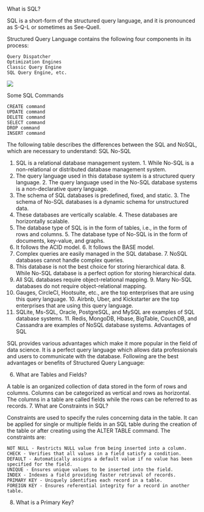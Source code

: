 What is SQL?

SQL is a short-form of the structured query language, and it is pronounced as S-Q-L or sometimes as See-Quell.

Structured Query Language contains the following four components in its process:


    Query Dispatcher
    Optimization Engines
    Classic Query Engine
    SQL Query Engine, etc.


![](https://static.javatpoint.com/sqlpages/images/sql-process.png)


Some SQL Commands

    CREATE command
    UPDATE command
    DELETE command
    SELECT command
    DROP command
    INSERT command
    
    
The following table describes the differences between the SQL and NoSQL, which are necessary to understand:
SQL 	No-SQL
1. SQL is a relational database management system. 	1. While No-SQL is a non-relational or distributed database management system.
2. The query language used in this database system is a structured query language. 	2. The query language used in the No-SQL database systems is a non-declarative query language.
3. The schema of SQL databases is predefined, fixed, and static. 	3. The schema of No-SQL databases is a dynamic schema for unstructured data.
4. These databases are vertically scalable. 	4. These databases are horizontally scalable.
5. The database type of SQL is in the form of tables, i.e., in the form of rows and columns. 	5. The database type of No-SQL is in the form of documents, key-value, and graphs.
6. It follows the ACID model. 	6. It follows the BASE model.
7. Complex queries are easily managed in the SQL database. 	7. NoSQL databases cannot handle complex queries.
8. This database is not the best choice for storing hierarchical data. 	8. While No-SQL database is a perfect option for storing hierarchical data.
9. All SQL databases require object-relational mapping. 	9. Many No-SQL databases do not require object-relational mapping.
10. Gauges, CircleCI, Hootsuite, etc., are the top enterprises that are using this query language. 	10. Airbnb, Uber, and Kickstarter are the top enterprises that are using this query language.
11. SQLite, Ms-SQL, Oracle, PostgreSQL, and MySQL are examples of SQL database systems. 	11. Redis, MongoDB, Hbase, BigTable, CouchDB, and Cassandra are examples of NoSQL database systems.
Advantages of SQL

SQL provides various advantages which make it more popular in the field of data science. It is a perfect query language which allows data professionals and users to communicate with the database. Following are the best advantages or benefits of Structured Query Language:



6. What are Tables and Fields?

A table is an organized collection of data stored in the form of rows and columns. Columns can be categorized as vertical and rows as horizontal. The columns in a table are called fields while the rows can be referred to as records.
7. What are Constraints in SQL?

Constraints are used to specify the rules concerning data in the table. It can be applied for single or multiple fields in an SQL table during the creation of the table or after creating using the ALTER TABLE command. The constraints are:

    NOT NULL - Restricts NULL value from being inserted into a column.
    CHECK - Verifies that all values in a field satisfy a condition.
    DEFAULT - Automatically assigns a default value if no value has been specified for the field.
    UNIQUE - Ensures unique values to be inserted into the field.
    INDEX - Indexes a field providing faster retrieval of records.
    PRIMARY KEY - Uniquely identifies each record in a table.
    FOREIGN KEY - Ensures referential integrity for a record in another table.

8. What is a Primary Key?

